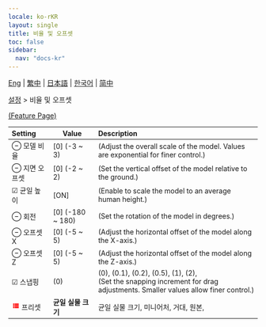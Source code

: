 ```yaml
---
locale: ko-rKR
layout: single
title: 비율 및 오프셋
toc: false
sidebar:
  nav: "docs-kr"
---
```

[Eng](/dancexr/menu/2025.4/actor/scale_n_offset) | [繁中](/tw/dancexr/menu/2025.4/actor/scale_n_offset) | [日本語](/jp/dancexr/menu/2025.4/actor/scale_n_offset) | [한국어](/kr/dancexr/menu/2025.4/actor/scale_n_offset) | [简中](/zh/dancexr/menu/2025.4/actor/scale_n_offset)

[설정](../menu#설정) > 비율 및 오프셋



[(Feature Page)](/kr/dancexr/features/scale_n_offset)

| Setting | Value | Description |
| :--- | --- | :--- |
|  ⊖ 모델 비율| [0] (-3 ~ 3) | (Adjust the overall scale of the model. Values are exponential for finer control.)
|  ⊖ 지면 오프셋| [0] (-2 ~ 2) | (Set the vertical offset of the model relative to the ground.)
|  ☑ 균일 높이| [ON] | (Enable to scale the model to an average human height.)
|  ⊖ 회전| [0] (-180 ~ 180) | (Set the rotation of the model in degrees.)
|  ⊖ 오프셋 X| [0] (-5 ~ 5) | (Adjust the horizontal offset of the model along the X-axis.)
|  ⊖ 오프셋 Z| [0] (-5 ~ 5) | (Adjust the horizontal offset of the model along the Z-axis.)
| ☑ 스냅핑| (0) | (0), (0.1), (0.2), (0.5), (1), (2), <br/>(Set the snapping increment for drag adjustments. Smaller values allow finer control.)
| <img src="/images/icon/ic_list.png" alt="list icon"/> 프리셋| **균일 실물 크기** | 균일 실물 크기, 미니어처, 거대, 원본,  |
